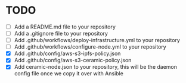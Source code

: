 # TODO

- [ ] Add a README.md file to your repository
- [ ] Add a .gitignore file to your repository
- [ ] Add .github/workflows/deploy-infrastructure.yml to your repository
- [ ] Add .github/workflows/configure-node.yml to your repository
- [X] Add  .github/config/aws-s3-ipfs-policy.json
- [X] Add .github/config/aws-s3-ceramic-policy.json
- [X] Add ceramic-node.json to your repository, this will be the daemon config file once we copy it over with Ansible
